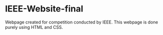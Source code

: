 # IEEE-Website-final
Webpage created for competition conducted by IEEE.
This webpage is done purely using HTML and CSS.
